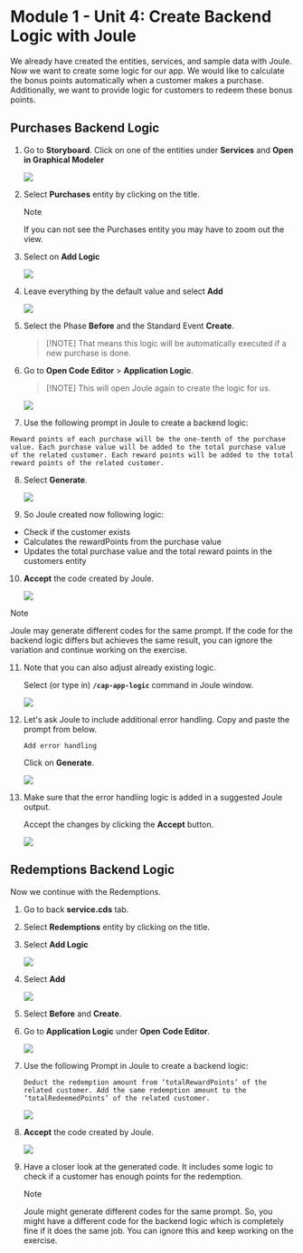# Module 1 - Unit 4: Create Backend Logic with Joule  

We already have created the entities, services, and sample data with Joule. Now we want to create some logic for our app. We would like to calculate the bonus points automatically when a customer makes a purchase. Additionally, we want to provide logic for customers to redeem these bonus points.


## Purchases Backend Logic

1. Go to **Storyboard**. Click on one of the entities under **Services** and **Open in Graphical Modeler**

    ![](./images/251-4_Screenshot_25.png)


2. Select **Purchases** entity by clicking on the title. 
    
    > [!NOTE]
    If you can not see the Purchases entity you may have to zoom out the view.

3. Select on **Add Logic**

    ![](./images/251-4_Screenshot_26.png)

4. Leave everything by the default value and select **Add**

    ![](./images/251-4_Screenshot_27.png)
 
5. Select the Phase **Before** and the Standard Event **Create**.

    > [!NOTE] That means this logic will be automatically executed if a new purchase is done.

6. Go to **Open Code Editor** > **Application Logic**.
 
    > [!NOTE] This will open Joule again to create the logic for us.

    ![](./images/251-4_Screenshot_28.png)

7. Use the following prompt in Joule to create a backend logic:

```code
Reward points of each purchase will be the one-tenth of the purchase value. Each purchase value will be added to the total purchase value of the related customer. Each reward points will be added to the total reward points of the related customer.
```

8. Select **Generate**.

    ![](./images/251-4_Screenshot_29.png)

9. So Joule created now following logic:
 - Check if the customer exists
 - Calculates the rewardPoints from the purchase value
 - Updates the total purchase value and the total reward points in the customers entity

10. **Accept** the code created by Joule. 

    ![](./images/251-4_Screenshot_30.png)


   > [!NOTE]
   Joule may generate different codes for the same prompt. If the code for the backend logic differs but achieves the same result, you can ignore the variation and continue working on the exercise.

11. Note that you can also adjust already existing logic.

    Select (or type in) **`/cap-app-logic`** command in Joule window.
        
    ![](./images/251-4_Screenshot_37.png)

12. Let's ask Joule to include additional error handling. Copy and paste the prompt from below.

    ```code
    Add error handling
    ```
    
    Click on **Generate**.

    ![](./images/39.png)

13. Make sure that the error handling logic is added in a suggested Joule output.

    Accept the changes by clicking the **Accept** button.

    ![](./images/40.png)


## Redemptions Backend Logic

Now we continue with the Redemptions.

1. Go to back **service.cds** tab. 

2. Select **Redemptions** entity by clicking on the title. 

3. Select **Add Logic**

    ![](./images/251-4_Screenshot_31.png)

4. Select **Add**

    ![](./images/251-4_Screenshot_32.png)

5. Select **Before** and **Create**. 

6. Go to **Application Logic** under **Open Code Editor**.

    ![](./images/251-4_Screenshot_33.png)

7. Use the following Prompt in Joule to create a backend logic:

    ```code
    Deduct the redemption amount from ‘totalRewardPoints’ of the related customer. Add the same redemption amount to the ‘totalRedeemedPoints’ of the related customer.
    ```

    ![](./images/251-4_Screenshot_34.png)

8. **Accept** the code created by Joule. 

    ![](./images/251-4_Screenshot_35.png)

9.  Have a closer look at the generated code. It includes some logic to check if a customer has enough points for the redemption.

    > [!NOTE]
    Joule might generate different codes for the same prompt. So, you might have a different code for the backend logic which is completely fine if it does the same job. You can ignore this and keep working on the exercise.